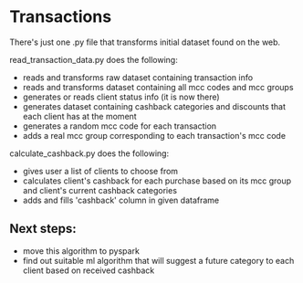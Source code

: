 # Transactions

There's just one .py file that transforms initial dataset found on the web.

read_transaction_data.py does the following:

* reads and transforms raw dataset containing transaction info
* reads and transforms dataset containing all mcc codes and mcc groups
* generates or reads client status info (it is now there)
* generates dataset containing cashback categories and discounts that each client has at the moment
* generates a random mcc code for each transaction
* adds a real mcc group corresponding to each transaction's mcc code

calculate_cashback.py does the following:

* gives user a list of clients to choose from
* calculates client's cashback for each purchase based on its mcc group and client's current cashback categories
* adds and fills 'cashback' column in given dataframe

## Next steps:

* move this algorithm to pyspark
* find out suitable ml algorithm that will suggest a future category to each client based on received cashback
